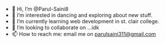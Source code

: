 - 👋 Hi, I’m @Parul-Saini8
- 👀 I’m interested in dancing and exploring about new stuff.
- 🌱 I’m currently learning web development in st. clair college.
- 💞️ I’m looking to collaborate on ...idk 
- 📫 How to reach me: email me on parulsaini311@gmail.com

<!---
Parul-Saini8/Parul-Saini8 is a ✨ special ✨ repository because its `README.md` (this file) appears on your GitHub profile.
You can click the Preview link to take a look at your changes.
--->
